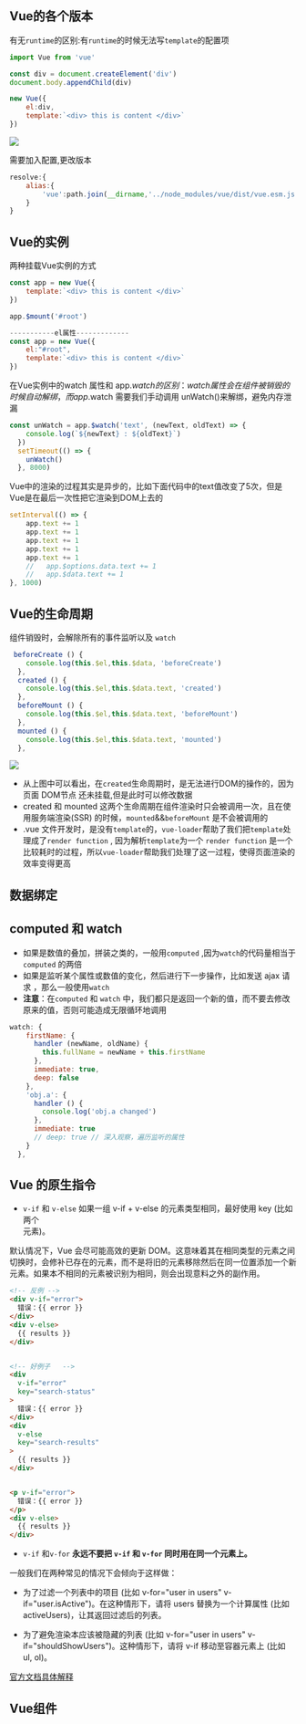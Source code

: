 ## Vue的各个版本
有无`runtime`的区别:有`runtime`的时候无法写`template`的配置项 

```javascript
import Vue from 'vue'

const div = document.createElement('div')
document.body.appendChild(div)

new Vue({
    el:div,
    template:`<div> this is content </div>`
})
```
![](https://upload-images.jianshu.io/upload_images/9249356-365307022b545eb3.png?imageMogr2/auto-orient/strip%7CimageView2/2/w/1240)

需要加入配置,更改版本
```javascript
resolve:{
    alias:{
        'vue':path.join(__dirname,'../node_modules/vue/dist/vue.esm.js')
    }
}

```

## Vue的实例

两种挂载Vue实例的方式

```javascript
const app = new Vue({
    template:`<div> this is content </div>`
})

app.$mount('#root')

-----------el属性-------------
const app = new Vue({
    el:"#root",
    template:`<div> this is content </div>`
})
```

在Vue实例中的watch 属性和 app.$watch 的区别 ： 
watch 属性会在组件被销毁的时候自动解绑，而 app.$watch 需要我们手动调用 unWatch()来解绑，避免内存泄漏

```javascript
const unWatch = app.$watch('text', (newText, oldText) => {
    console.log(`${newText} : ${oldText}`)
  })
  setTimeout(() => {
    unWatch()
  }, 8000)

```

Vue中的渲染的过程其实是异步的，比如下面代码中的text值改变了5次，但是Vue是在最后一次性把它渲染到DOM上去的

```javascript
setInterval(() => {
    app.text += 1
    app.text += 1
    app.text += 1
    app.text += 1
    app.text += 1
    //   app.$options.data.text += 1
    //   app.$data.text += 1
}, 1000)
```

## Vue的生命周期

组件销毁时，会解除所有的事件监听以及 `watch`

```javascript
 beforeCreate () {
    console.log(this.$el,this.$data, 'beforeCreate')
  },
  created () {
    console.log(this.$el,this.$data.text, 'created')
  },
  beforeMount () {
    console.log(this.$el,this.$data.text, 'beforeMount')
  },
  mounted () {
    console.log(this.$el,this.$data.text, 'mounted')
  },
```

![](https://upload-images.jianshu.io/upload_images/9249356-99402fbfcd2a01cb.png?imageMogr2/auto-orient/strip%7CimageView2/2/w/1240)
- 从上图中可以看出，在`created`生命周期时，是无法进行DOM的操作的，因为页面 DOM节点 还未挂载,但是此时可以修改数据
- created 和 mounted 这两个生命周期在组件渲染时只会被调用一次，且在使用服务端渲染(SSR) 的时候，`mounted`&&`beforeMount` 是不会被调用的
- .vue 文件开发时，是没有`template`的，`vue-loader`帮助了我们把`template`处理成了`render function` , 因为解析`template`为一个 `render function` 是一个比较耗时的过程，所以`vue-loader`帮助我们处理了这一过程，使得页面渲染的效率变得更高

## 数据绑定

## computed 和 watch

- 如果是数值的叠加，拼装之类的，一般用`computed` ,因为`watch`的代码量相当于 `computed` 的两倍
- 如果是监听某个属性或数值的变化，然后进行下一步操作，比如发送 ajax 请求 ，那么一般使用`watch`
- **注意**：在`computed` 和 `watch` 中，我们都只是返回一个新的值，而不要去修改原来的值，否则可能造成无限循环地调用
```javascript
watch: {
    firstName: {
      handler (newName, oldName) {
        this.fullName = newName + this.firstName
      },
      immediate: true,
      deep: false
    },
    'obj.a': {
      handler () {
        console.log('obj.a changed')
      },
      immediate: true
      // deep: true // 深入观察，遍历监听的属性
    }
  },

```

## Vue 的原生指令

- `v-if` 和 `v-else`
如果一组 v-if + v-else 的元素类型相同，最好使用 key (比如两个 <div> 元素)。

默认情况下，Vue 会尽可能高效的更新 DOM。这意味着其在相同类型的元素之间切换时，会修补已存在的元素，而不是将旧的元素移除然后在同一位置添加一个新元素。如果本不相同的元素被识别为相同，则会出现意料之外的副作用。

```html
<!-- 反例 -->
<div v-if="error">
  错误：{{ error }}
</div>
<div v-else>
  {{ results }}
</div>


<!-- 好例子   -->
<div
  v-if="error"
  key="search-status"
>
  错误：{{ error }}
</div>
<div
  v-else
  key="search-results"
>
  {{ results }}
</div>


<p v-if="error">
  错误：{{ error }}
</p>
<div v-else>
  {{ results }}
</div>
```

- `v-if` 和`v-for`
**永远不要把 `v-if` 和 `v-for` 同时用在同一个元素上。**

一般我们在两种常见的情况下会倾向于这样做：

- 为了过滤一个列表中的项目 (比如 v-for="user in users" v-if="user.isActive")。在这种情形下，请将 users 替换为一个计算属性 (比如 activeUsers)，让其返回过滤后的列表。

- 为了避免渲染本应该被隐藏的列表 (比如 v-for="user in users" v-if="shouldShowUsers")。这种情形下，请将 v-if 移动至容器元素上 (比如 ul, ol)。

[官方文档具体解释](https://cn.vuejs.org/v2/style-guide/#%E9%81%BF%E5%85%8D-v-if-%E5%92%8C-v-for-%E7%94%A8%E5%9C%A8%E4%B8%80%E8%B5%B7-%E5%BF%85%E8%A6%81)

## Vue组件